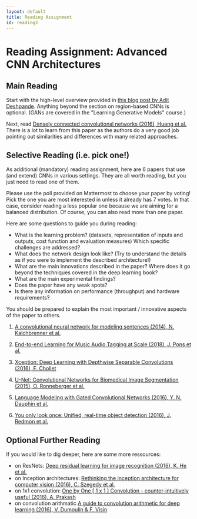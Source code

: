 ```yaml
---
layout: default
title: Reading Assignment
id: reading3
---
```



# Reading Assignment: Advanced CNN Architectures

## Main Reading

Start with the high-level overview provided in [this blog post by Adit Deshpande](https://adeshpande3.github.io/The-9-Deep-Learning-Papers-You-Need-To-Know-About.html).
Anything beyond the section on region-based CNNs is optional.
(GANs are covered in the "Learning Generative Models" course.)

Next, read [Densely connected convolutional networks (2016), Huang et al.](https://arxiv.org/abs/1608.06993)
There is a lot to learn from this paper as the authors do a very good job pointing out similarities and differences with many related approaches.

## Selective Reading (i.e. pick one!)

As additional (mandatory) reading assignment, here are 6 papers that use (and extend) CNNs in various settings. They are all worth reading, but you just need to read one of them. 

Please use the poll provided on Mattermost to choose your paper by voting!
Pick the one you are most interested in unless it already has 7 votes. In that case, consider reading a less popular one because we are aiming for a balanced distribution. Of course, you can also read more than one paper.

Here are some questions to guide you during reading:
* What is the learning problem? (datasets, representation of inputs and outputs, cost function and evaluation measures) Which specific challenges are addressed?  
* What does the network design look like? (Try to understand the details as if you were to implement the described architecture!)  
* What are the main innovations described in the paper? Where does it go beyond the techniques covered in the deep learning book?  
* What are the main experimental findings?  
* Does the paper have any weak spots?  
* Is there any information on performance (throughput) and hardware requirements?  

You should be prepared to explain the most important / innovative aspects of the paper to others.

1. [A convolutional neural network for modeling sentences (2014), N. Kalchbrenner et al.](https://arxiv.org/pdf/1404.2188v1.pdf)

2. [End-to-end Learning for Music Audio Tagging at Scale (2018), J. Pons et al.](http://ismir2018.ircam.fr/doc/pdfs/191_Paper.pdf)

3. [Xception: Deep Learning with Depthwise Separable Convolutions (2016), F. Chollet](https://arxiv.org/abs/1610.02357)

4. [U-Net: Convolutional Networks for Biomedical Image Segmentation (2015), O. Ronneberger et al.](https://arxiv.org/abs/1505.04597)

5. [Language Modeling with Gated Convolutional Networks (2016), Y. N. Dauphin et al.](https://arxiv.org/abs/1612.08083)

6. [You only look once: Unified, real-time object detection (2016), J. Redmon et al.](http://datascienceprojects.org/papers/Redmon2016.-%20YOLO.pdf)

		
## Optional Further Reading

If you would like to dig deeper, here are some more ressources:

* on ResNets: [Deep residual learning for image recognition (2016), K. He et al.](http://arxiv.org/abs/1512.03385)
* on Inception architectures: [Rethinking the inception architecture for computer vision (2016), C. Szegedy et al.](https://www.cv-foundation.org/openaccess/content_cvpr_2016/papers/Szegedy_Rethinking_the_Inception_CVPR_2016_paper.pdf)
* on 1x1 convolution: [One by One [ 1 x 1 ] Convolution - counter-intuitively useful (2016), A. Prakash](https://iamaaditya.github.io/2016/03/one-by-one-convolution/)
* on convolution arithmatic [A guide to convolution arithmetic for deep learning (2016), V. Dumoulin & F. Visin](https://arxiv.org/abs/1603.07285)